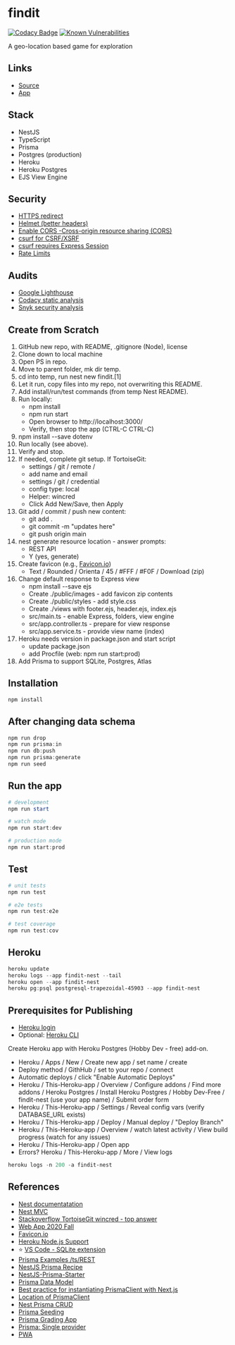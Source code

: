 # findit

[![Codacy Badge](https://api.codacy.com/project/badge/Grade/b8af046fddad4bfeb391a744eec156f2)](https://app.codacy.com/gh/denisecase/findit?utm_source=github.com&utm_medium=referral&utm_content=denisecase/findit&utm_campaign=Badge_Grade_Settings)
[![Known Vulnerabilities](https://snyk.io/test/github/denisecase/findit/badge.svg)](https://snyk.io/test/github/denisecase/findit)

A geo-location based game for exploration

## Links

- [Source](https://github.com/denisecase/findit)
- [App](https://findit-nest.herokuapp.com/)

## Stack

- NestJS
- TypeScript
- Prisma 
- Postgres (production)
- Heroku
- Heroku Postgres
- EJS View Engine

## Security

- [HTTPS redirect](https://www.npmjs.com/package/heroku-ssl-redirect)
- [Helmet (better headers)](https://stackoverflow.com/questions/56116660/how-to-use-helmet-js-from-typescript)
- [Enable CORS -Cross-origin resource sharing (CORS)](https://ru-nestjs-docs.netlify.app/techniques/security)
- [csurf for CSRF/XSRF](https://ru-nestjs-docs.netlify.app/techniques/security)
- [csurf requires Express Session](https://www.npmjs.com/package/express-session)
- [Rate Limits](https://ru-nestjs-docs.netlify.app/techniques/security)

## Audits

- [Google Lighthouse](https://developers.google.com/web/tools/lighthouse)
- [Codacy static analysis](https://www.codacy.com/)
- [Snyk security analysis](https://app.snyk.io/org/denisecase)

## Create from Scratch

1. GitHub new repo, with README, .gitignore (Node), license
2. Clone down to local machine
3. Open PS in repo. 
4. Move to parent folder, mk dir temp. 
5. cd into temp, run nest new findit.[1]
6. Let it run, copy files into my repo, not overwriting this README.
7. Add install/run/test commands (from temp Nest README). 
8. Run locally: 
   - npm install
   - npm run start
   - Open browser to http://localhost:3000/
   - Verify, then stop the app (CTRL-C CTRL-C)
9. npm install --save dotenv 
10. Run locally (see above).
11. Verify and stop.
12. If needed, complete git setup. If TortoiseGit:
    - settings / git / remote / 
    - add name and email
    - settings / git / credential
    - config type: local
    - Helper: wincred
    - Click Add New/Save, then Apply
13. Git add / commit / push new content:
    - git add .
    - git commit -m "updates here"
    - git push origin main
14. nest generate resource location - answer prompts:
    - REST API
    - Y (yes, generate)
15. Create favicon (e.g., [Favicon.io](https://favicon.io/))
    - Text / Rounded / Orienta / 45 / #FFF / #F0F / Download (zip)
16. Change default response to Express view
    - npm install --save ejs
    - Create ./public/images - add favicon zip contents 
    - Create ./public/styles - add style.css 
    - Create ./views with footer.ejs, header.ejs, index.ejs
    - src/main.ts - enable Express, folders, view engine
    - src/app.controller.ts - prepare for view response
    - src/app.service.ts - provide view name (index)
17. Heroku needs version in package.json and start script
    - update package.json 
    - add Procfile (web: npm run start:prod)
18. Add Prisma to support SQLite, Postgres, Atlas

## Installation

```Powershell
npm install
```

## After changing data schema

```Powershell
npm run drop
npm run prisma:in
npm run db:push
npm run prisma:generate
npm run seed
```

## Run the app

```Powershell
# development
npm run start

# watch mode
npm run start:dev

# production mode
npm run start:prod
```

## Test

```Powershell
# unit tests
npm run test

# e2e tests
npm run test:e2e

# test coverage
npm run test:cov
```

## Heroku

```PowerShell
heroku update
heroku logs --app findit-nest --tail
heroku open --app findit-nest
heroku pg:psql postgresql-trapezoidal-45903 --app findit-nest
```

## Prerequisites for Publishing

- [Heroku login](https://id.heroku.com/login)
- Optional: [Heroku CLI](https://devcenter.heroku.com/articles/getting-started-with-nodejs#set-up)

Create Heroku app with Heroku Postgres (Hobby Dev - free) add-on.

- Heroku / Apps / New / Create new app / set name / create
- Deploy method / GithHub / set to your repo / connect
- Automatic deploys / click "Enable Automatic Deploys"
- Heroku / This-Heroku-app / Overview / Configure addons / Find more addons / Heroku Postgres / Install Heroku Postgres / Hobby Dev-Free / findit-nest (use your app name) / Submit order form
- Heroku / This-Heroku-app / Settings / Reveal config vars (verify  DATABASE_URL exists)
- Heroku / This-Heroku-app / Deploy / Manual deploy / "Deploy Branch"
- Heroku / This-Heroku-app / Overview / watch latest activity / View build progress (watch for any issues)
- Heroku / This-Heroku-app / Open app 
- Errors? Heroku / This-Heroku-app / More / View logs

```Powershell
heroku logs -n 200 -a findit-nest
```

## References

- [Nest documentatation](https://docs.nestjs.com/)
- [Nest MVC](https://docs.nestjs.com/techniques/mvc)
- [Stackoverflow TortoiseGit wincred - top answer](https://stackoverflow.com/questions/14000173/tortoisegit-save-user-authentication-credentials)
- [Web App 2020 Fall](https://github.com/denisecase/findit)
- [Favicon.io](https://favicon.io/)
- [Heroku Node.js Support](https://devcenter.heroku.com/articles/nodejs-support)
- ⭐ [VS Code - SQLite extension](https://marketplace.visualstudio.com/items?itemName=alexcvzz.vscode-sqlite)
- [Prisma Examples /ts/REST](https://github.com/prisma/prisma-examples)
- [NestJS Prisma Recipe](https://docs.nestjs.com/recipes/prisma)
- [NestJS-Prisma-Starter](https://github.com/fivethree-team/nestjs-prisma-starter)
- [Prisma Data Model](https://www.prisma.io/docs/concepts/components/prisma-schema/data-model)
- [Best practice for instantiating PrismaClient with Next.js](https://www.prisma.io/docs/support/help-articles/nextjs-prisma-client-dev-practices)
- [Location of PrismaClient](https://www.prisma.io/docs/concepts/components/prisma-client/working-with-prismaclient/generating-prisma-client)
- [Nest Prisma CRUD](https://github.com/johannesschobel/nest-prisma-crud)
- [Prisma Seeding](https://www.prisma.io/docs/guides/application-lifecycle/seed-database)
- [Prisma Grading App](https://github.com/2color/real-world-grading-app)
- [Prisma: Single provider](https://github.com/prisma/prisma/issues/3834)
- [PWA](https://github.com/denisecase/js-gui-pwa-fact)
